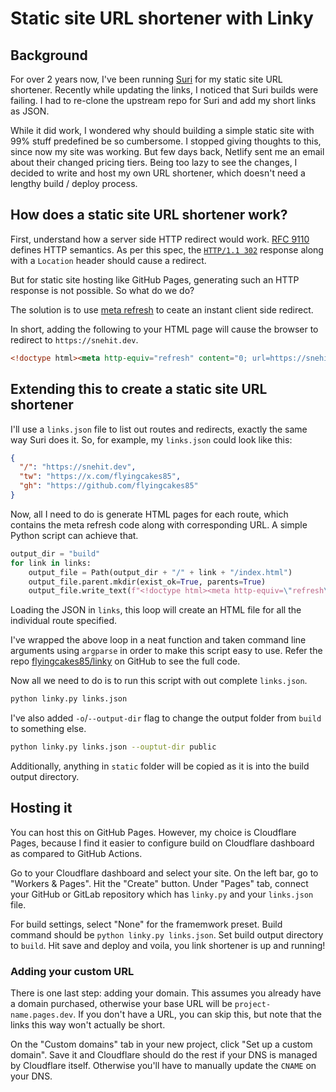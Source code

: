 # Static site URL shortener with Linky

## Background

For over 2 years now, I've been running [Suri](https://github.com/surishortlink/suri) for my static site URL shortener. Recently while updating the links, I noticed that Suri builds were failing. I had to re-clone the upstream repo for Suri and add my short links as JSON.

While it did work, I wondered why should building a simple static site with 99% stuff predefined be so cumbersome. I stopped giving thoughts to this, since now my site was working. But few days back, Netlify sent me an email about their changed pricing tiers. Being too lazy to see the changes, I decided to write and host my own URL shortener, which doesn't need a lengthy build / deploy process.

## How does a static site URL shortener work?

First, understand how a server side HTTP redirect would work. [RFC 9110](https://www.rfc-editor.org/rfc/rfc9110) defines HTTP semantics. As per this spec, the [`HTTP/1.1 302`](https://www.rfc-editor.org/rfc/rfc9110#section-15.4.3) response along with a `Location` header should cause a redirect.

But for static site hosting like GitHub Pages, generating such an HTTP response is not possible. So what do we do?

The solution is to use [meta refresh](https://www.w3.org/TR/WCAG20-TECHS/H76.html) to ceate an instant client side redirect.

In short, adding the following to your HTML page will cause the browser to redirect to `https://snehit.dev`.

```html
<!doctype html><meta http-equiv="refresh" content="0; url=https://snehit.dev" />
```

## Extending this to create a static site URL shortener

I'll use a `links.json` file to list out routes and redirects, exactly the same way Suri does it. So, for example, my `links.json` could look like this:

```json
{
  "/": "https://snehit.dev",
  "tw": "https://x.com/flyingcakes85",
  "gh": "https://github.com/flyingcakes85"
}
```

Now, all I need to do is generate HTML pages for each route, which contains the meta refresh code along with corresponding URL. A simple Python script can achieve that.

```py
output_dir = "build"
for link in links:
    output_file = Path(output_dir + "/" + link + "/index.html")
    output_file.parent.mkdir(exist_ok=True, parents=True)
    output_file.write_text(f"<!doctype html><meta http-equiv=\"refresh\" content=\"0; url={links[link]}\" />")
```

Loading the JSON in `links`, this loop will create an HTML file for all the individual route specified.

I've wrapped the above loop in a neat function and taken command line arguments using `argparse` in order to make this script easy to use. Refer the repo [flyingcakes85/linky](https://github.com/flyingcakes85/linky) on GitHub to see the full code.

Now all we need to do is to run this script with out complete `links.json`.

```sh
python linky.py links.json
```

I've also added `-o`/`--output-dir` flag to change the output folder from `build` to something else.

```sh
python linky.py links.json --ouptut-dir public
```

Additionally, anything in `static` folder will be copied as it is into the build output directory.

## Hosting it

You can host this on GitHub Pages. However, my choice is Cloudflare Pages, because I find it easier to configure build on Cloudflare dashboard as compared to GitHub Actions.

Go to your Cloudflare dashboard and select your site. On the left bar, go to "Workers & Pages". Hit the "Create" button. Under "Pages" tab, connect your GitHub or GitLab repository which has `linky.py` and your `links.json` file.

For build settings, select "None" for the framemwork preset. Build command should be `python linky.py links.json`. Set build output directory to `build`. Hit save and deploy and voila, you link shortener is up and running!

### Adding your custom URL

There is one last step: adding your domain. This assumes you already have a domain purchased, otherwise your base URL will be `project-name.pages.dev`. If you don't have a URL, you can skip this, but note that the links this way won't actually be short.

On the "Custom domains" tab in your new project, click "Set up a custom domain". Save it and Cloudflare should do the rest if your DNS is managed by Cloudflare itself. Otherwise you'll have to manually update the `CNAME` on your DNS.
